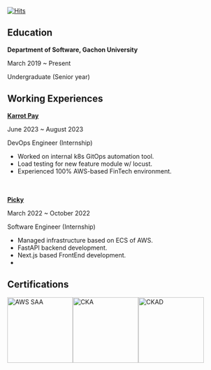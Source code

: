 
[![Hits](https://hits.seeyoufarm.com/api/count/incr/badge.svg?url=https%3A%2F%2Fgithub.com%2FYanyChoi&count_bg=%23000000&title_bg=%23FF7D00&icon=&icon_color=%23E7E7E7&title=hits&edge_flat=false)](https://hits.seeyoufarm.com)

## Education

**Department of Software, Gachon University**

March 2019 ~ Present

Undergraduate (Senior year)

## Working Experiences


**[Karrot Pay](https://www.daangnpay.com)**

June 2023 ~ August 2023

DevOps Engineer (Internship)

- Worked on internal k8s GitOps automation tool.
- Load testing for new feature module w/ locust.
- Experienced 100% AWS-based FinTech environment.

\
\
**[Picky](https://gopicky.com)**

March 2022 ~ October 2022

Software Engineer (Internship)

- Managed infrastructure based on ECS of AWS.
- FastAPI backend development.
- Next.js based FrontEnd development.
- 

## Certifications

<a href="https://www.credly.com/badges/c5bfe72a-461b-47e6-a0e1-3934968f717d" target="_blank"><img alt="AWS SAA" src="https://github.com/YanyChoi/YanyChoi/assets/51287461/7871a5a0-f2e1-491c-a546-8dd0af8d092b" width="150px" /></a><a href="https://www.credly.com/badges/fe5a9899-00d8-438f-a8d2-7b79fa3fe986" target="_blank"><img alt="CKA" src="https://github.com/YanyChoi/YanyChoi/assets/51287461/aca56650-7558-4a26-9d00-bdbd3b7ee630" width="150px" /></a><a href="https://www.credly.com/badges/a417e062-cc35-44e6-a8aa-64081d56728e" target="_blank"><img alt="CKAD" src="https://github.com/YanyChoi/YanyChoi/assets/51287461/2c1f3eec-3e6e-416c-aa4e-d531685d09ea" width="150px" /></a>


